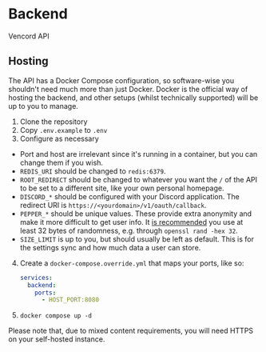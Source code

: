 # Backend
Vencord API

## Hosting
The API has a Docker Compose configuration, so software-wise you shouldn't need much more than just Docker.
Docker is the official way of hosting the backend, and other setups (whilst technically supported) will be
up to you to manage.

1. Clone the repository
2. Copy `.env.example` to `.env`
3. Configure as necessary
  - Port and host are irrelevant since it's running in a container, but you can change them if you wish.
  - `REDIS_URI` should be changed to `redis:6379`.
  - `ROOT_REDIRECT` should be changed to whatever you want the `/` of the API to be set to a different site,
    like your own personal homepage.
  - `DISCORD_*` should be configured with your Discord application. The redirect URI is `https://<yourdomain>/v1/oauth/callback`.
  - `PEPPER_*` should be unique values. These provide extra anonymity and make it more difficult to get user
    info. It [is recommended](https://stackoverflow.com/a/9622855) you use at least 32 bytes of randomness, e.g. through `openssl rand -hex 32`.
  - `SIZE_LIMIT` is up to you, but should usually be left as default. This is for the settings sync and how
    much data a user can store.
4. Create a `docker-compose.override.yml` that maps your ports, like so:
   ```yaml
   services:
     backend:
       ports:
         - HOST_PORT:8080
   ```
5. `docker compose up -d`

Please note that, due to mixed content requirements, you will need HTTPS on your self-hosted instance.
